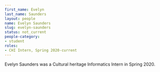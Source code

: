 ```yaml
---
first_name: Evelyn
last_name: Saunders
layout: people
name: Evelyn Saunders
slug: evelyn-saunders
status: not_current
people-category:
- student
roles:
- CHI Intern, Spring 2020-current
---
```

Evelyn Saunders was a Cultural heritage Informatics Intern in Spring 2020. 
